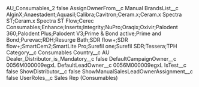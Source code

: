 <?xml version="1.0" encoding="UTF-8"?>
<CustomMetadata xmlns="http://soap.sforce.com/2006/04/metadata" xmlns:xsi="http://www.w3.org/2001/XMLSchema-instance" xmlns:xsd="http://www.w3.org/2001/XMLSchema">
    <label>AU_Consumables_2</label>
    <protected>false</protected>
    <values>
        <field>AssignOwnerFrom__c</field>
        <value xsi:type="xsd:string">Manual</value>
    </values>
    <values>
        <field>BrandsList__c</field>
        <value xsi:type="xsd:string">AlginX;Anaestadent;Aquasil;Calibra;Cavitron;Ceram.x;Ceram.x Spectra ST;Ceram.x Spectra ST Flow;Cerec Consumables;Enhance;Inserts;Integrity;NuPro;Oraqix;Oxivir;Palodent 360;Palodent Plus;Palodent V3;Prime &amp; Bond active;Prime and Bond;Purevac;RDH;Resurge Bath;SDR flow+;SDR flow+;SmartCem2;SmartLite Pro;Surefil one;Surefil SDR;Tessera;TPH</value>
    </values>
    <values>
        <field>Category__c</field>
        <value xsi:type="xsd:string">Consumables</value>
    </values>
    <values>
        <field>Country__c</field>
        <value xsi:type="xsd:string">AU</value>
    </values>
    <values>
        <field>Dealer_Distributor_is_Mandatory__c</field>
        <value xsi:type="xsd:boolean">false</value>
    </values>
    <values>
        <field>DefaultCampaignOwner__c</field>
        <value xsi:type="xsd:string">0056M000009egxL</value>
    </values>
    <values>
        <field>DefaultLeadOwner__c</field>
        <value xsi:type="xsd:string">0056M000009egxL</value>
    </values>
    <values>
        <field>IsTest__c</field>
        <value xsi:type="xsd:boolean">false</value>
    </values>
    <values>
        <field>ShowDistributor__c</field>
        <value xsi:type="xsd:boolean">false</value>
    </values>
    <values>
        <field>ShowManualSalesLeadOwnerAssignment__c</field>
        <value xsi:type="xsd:boolean">false</value>
    </values>
    <values>
        <field>UserRoles__c</field>
        <value xsi:type="xsd:string">Sales Rep (Consumables)</value>
    </values>
</CustomMetadata>
